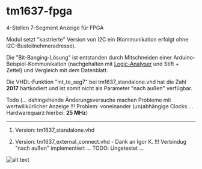 # tm1637-fpga
4-Stellen 7-Segment Anzeige für FPGA

Modul setzt "kastrierte" Version von I2C ein (Kommunikation erfolgt ohne I2C-Busteilnehmeradresse).

Die "Bit-Banging-Lösung" ist entstanden durch Mitschneiden einer Arduino-Beispiel-Kommunikation (nachgehalten mit [Logic-Analyser](https://www.saleae.com/de) und Stift + Zettel) und Vergleich mit dem Datenblatt.

Die VHDL-Funktion "int_to_seg7" bei tm1637_standalone.vhd hat die Zahl **2017** hartkodiert und ist somit nicht als Parameter "nach außen" verfügbar. 

Todo (... dahingehende Änderungsversuche machen Probleme mit wertwillkürlicher Anzeige !!! Problem: voneinander (un)abhängige Clocks ... Hardwarequarz hierbei: **25 MHz**)

---

1. Version: tm1637_standalone.vhd

2. Version: tm1637_external_connect.vhd - Dank an Igor K. !!! Verbindug "nach außen" implementiert ... TODO: Ungetestet ...

![alt text](https://i.ebayimg.com/images/g/qf8AAOSw301aUlaS/s-l400.jpg "TM1637")
